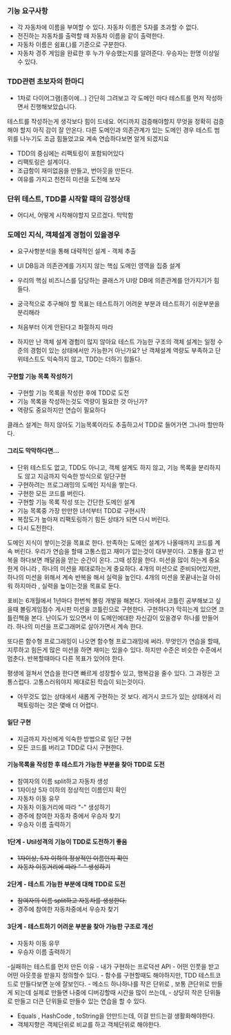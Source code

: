 ### 기능 요구사항
- 각 자동차에 이름을 부여할 수 있다. 자동차 이름은 5자를 초과할 수 없다.
- 전진하는 자동차를 출력할 때 자동차 이름을 같이 출력한다.
- 자동차 이름은 쉼표(,)를 기준으로 구분한다.
- 자동차 경주 게임을 완료한 후 누가 우승했는지를 알려준다. 우승자는 한명 이상일 수 있다.


### TDD관련 초보자의 한마디
- 1차로 다이어그램(종이에...) 간단히 그려보고
각 도메인 마다 테스트를 먼저 작성하면서 진행해보았습니다.

테스트를 작성하는게 생각보다 힘이 드네요.
어디까지 검증해야할지 무엇을 정확히 검증해야 할지
아직 감이 잘 안온다.
다른 도메인과 의존관계가 있는 도메인 경우 테스트 범위를 나누기도 조금 힘들었고요
계속 연습하다보면 알게 되겠지요

- TDD의 중심에는 리팩토링이 포함되어있다
- 리팩토링은 설계이다.
- 조급함이 재미없음을 만들고, 번아웃을 만든다.
- 여유를 가지고 천천히 미션을 도전해 보자


### 단위 테스트, TDD를 시작할 때의 감정상태
- 어디서, 어떻게 시작해야할지 모르겠다. 막막함

### 도메인 지식, 객체설계 경험이 있을경우
- 요구사항분석을 통해 대략적인 설계 - 객체 추출
- UI DB등과 의존관계를 가지지 않는 핵심 도메인 영역을 집중 설계
- 우리의 핵심 비즈니스를 담당하는 클래스가 UI랑 DB에 의존관계를 안가지기가 힘들다.
- 궁극적으로 추구해야 할 목표는 테스트하기 어려운 부분과 테스트하기 쉬운부분을 분리해라
- 처음부터 이게 안된다고 좌절하지 마라

- 하지만 난 객체 설계 경험이 많지 않아요
테스트 가능한 구조의 객체 설계는 일정 수준의 경험이 있는 상태에서만 가능한거 아닌가요?
난 객체설계 역량도 부족하고 단위테스트도 익숙하지 않고, TDD는 더하기 힘들다.

#### 구현할 기능 목록 작성하기
- 구현할 기능 목록을 작성한 후에 TDD로 도전
- 기능 목록을 작성하는것도 역량이 필요한 것 아닌가?
- 역량도 중요하지만 연습이 필요하다 

클래스 설계는 하지 않아도 기능목록이라도 추출하고서 TDD로 들어가면 그나마 할만하다.

#### 그리도 막막하다면...
- 단위 테스트도 없고, TDD도 아니고, 객체 설계도 하지 않고, 기능 목록을 분리하지도 않고 지금까지 익숙한 방식으로 일단구현
- 구현하려는 프로그래밍의 도메인 지식을 쌓는다.
- 구현한 모든 코드를 버린다.
- 구현할 기능 목록 작성 또는 간단한 도메인 설계
- 기능 목록중 가장 만만한 녀석부터 TDD로 구현시작
- 복잡도가 높아져 리팩토링하기 힘든 상태가 되면 다시 버린다.
- 다시 도전한다.

도메인 지식이 쌓이는것을 목표로 한다.
만족하는 도메인 설계가 나올때까지 코드를 계속 버린다.
우리가 연습을 할때 고통스럽고 재미가 없는것이 대부분이다.
고통을 참고 반복을 하다보면 깨달음을 얻는 순간이 온다. 그때 성장을 한다.
미션을 많이 하는게 중요한게 아니라 , 하나의 미션을 제대로하는게 중요하다.
4개의 미션으로 준비되어있지만, 하나의 미션을 위해서 계속 반복을 해서
실력을 높인다.
4개의 미션을 못끝내는걸 아쉬워 하지마라 , 실력을 높이는것을 목표로 둔다.

포비는 6개월에서 1년마다 한번씩 볼링 개발을 해본다.
자바에서 코틀린 공부해보고 싶을때 볼링게임점수 게시판 미션을 코틀린으로 구현한다.
구현하다가 막히는게 있으면 코틀린책을 본다.
난이도가 있으면서 이 도메인에대한 자신감이 있을경우 하나를 만들어라.
하나의 미션을 프로그래머로 살아가면서 계속 한다.

또다른 함수형 프로그래밍이 나오면 함수형 프로그래밍에 써라.
무엇인가 연습을 할때, 지루하고 힘든게 많은 미션을 하면 재미는 있을수 있다.
하지만 수준은 비슷한 수준에서 멈춘다. 반복할때마다 다른 목표가 있어야 한다.

평생에 걸쳐서 연습을 한다면 빠르게 성장할수 있고, 행복감을 줄수 있다.
그 과정은 고통스럽다. 고통스러워야지 제대로된 학습이 되는것이다.


- 아무것도 없는 상태에서 새롭게 구현하는 것 보다. 레거시 코드가 있는 상태에서 리팩토링하는 것은 몇배 더 어렵다.

#### 일단 구현
- 지금까지 자신에게 익숙한 방법으로 일단 구현
- 모든 코드를 버리고 TDD로 다시 구현한다.


#### 기능목록을 작성한 후 테스트가 가능한 부분을 찾아 TDD로 도전
- 참여자의 이름 split하고 자동차 생성
- 1자이상 5자 이하의 정상적인 이름인지 확인
- 자동차 이동 유무
- 자동차 이동거리에 따라 "-" 생성하기
- 경주에 참여한 자동차 중에서 우승자 찾기
- 우승자 이름 출력하기


#### 1단계 - Util성격의 기능이 TDD로 도전하기 좋음
- ~~1자이상, 5자 이하의 정상적인 이름인지 확인~~
- ~~자동차 이동거리에 따라 "-" 생성하기~~

#### 2단계 - 테스트 가능한 부분에 대해 TDD로 도전
- ~~참여자의 이름 split하고 자동차를 생성한다.~~
- 경주에 참여한 자동차중에서 우승자 찾기

#### 3단계 - 테스트하기 어려운 부분을 찾아 가능한 구조로 개선
- 자동차 이동 유무
- 우승자 이름 출력하기

-실패하는 테스트를 먼저 만든 이유
    - 내가 구현하는 프로덕션 API
    - 어떤 인풋을 받고 어떤 아웃풋을 받을지 정의할수 있다.
    - 함수를 구현할때도 해야하지만, TDD 테스트코드로 만들다보면 눈에 잘보인다.
    - 메소드 하나하나를 작은 단위로 , 보통 큰단위로 만들게 되는데 실제로 만들면 나중에 디버깅할때 시간을 많이 쓰는데,
    - 상당히 작은 단위들로 만들고 더큰 단위들로 만들수 있는 연습을 할 수 있다.
    
- Equals , HashCode , toString을 안만드는데, 이걸 만드는걸 생활화해야한다.
- 객체지향은 객체단위로 비교를 하고 객체단위로 해야한다.